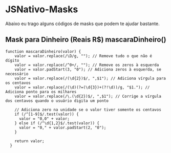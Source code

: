 # JSNativo-Masks

Abaixo eu trago alguns códigos de masks que podem te ajudar bastante.

## Mask para Dinheiro (Reais R$) mascaraDinheiro()
```
function mascaraDinheiro(valor) {
    valor = valor.replace(/\D/g, ""); // Remove tudo o que não é dígito
    valor = valor.replace(/^0+/, ""); // Remove os zeros à esquerda
    valor = valor.padStart(3, "0"); // Adiciona zeros à esquerda, se necessário
    valor = valor.replace(/(\d{2})$/, ",$1"); // Adiciona vírgula para os centavos
    valor = valor.replace(/(\d)(?=(\d{3})+(?!\d))/g, "$1."); // Adiciona ponto para os milhares
    valor = valor.replace(/\.(\d{2})$/, ",$1"); // Corrige a vírgula dos centavos quando o usuário digita um ponto

    // Adiciona zero na unidade se o valor tiver somente os centavos
    if (/^[1-9]$/.test(valor)) {
      valor = "0,0" + valor;
    } else if (/^\d{1,2}$/.test(valor)) {
      valor = "0," + valor.padStart(2, "0");
    }

    return valor;
  }

```
